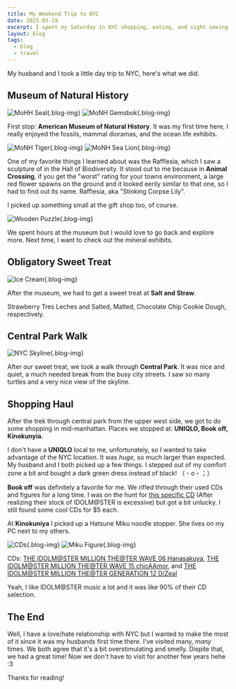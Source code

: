 ```yaml
---
title: My Weekend Trip to NYC
date: 2025-05-19
excerpt: I spent my Saturday in NYC shopping, eating, and sight seeing.
layout: blog
tags:
  - blog
  - travel
---
```


My husband and I took a little day trip to NYC, here's what we did.

## Museum of Natural History

![MoHH Seal](/images/blog/seal.png){.blog-img} ![MoNH Gemsbok](/images/blog/gemsbok.png){.blog-img}

First stop: **American Museum of Natural History**. It was my first time here, I really enjoyed the fossils, mammal dioramas, and the ocean life exhibits.

![MoNH Tiger](/images/blog/tiger.png){.blog-img} ![MoNH Sea Lion](/images/blog/sealion.png){.blog-img}

One of my favorite things I learned about was the Rafflesia, which I saw a sculpture of in the Hall of Biodiversity. It stood out to me because in **Animal Crossing**, if you get the "worst" rating for your towns environment, a large red flower spawns on the ground and it looked eerily similar to that one, so I had to find out its name. Rafflesia, aka "Stinking Corpse Lily".

I picked up something small at the gift shop too, of course.

![Wooden Puzzle](/images/blog/puzzle.png){.blog-img}

We spent hours at the museum but I would love to go back and explore more. Next time, I want to check out the mineral exhibits.

## Obligatory Sweet Treat

![Ice Cream](/images/blog/icecweam.png){.blog-img}

After the museum, we had to get a sweet treat at **Salt and Straw**.

Strawberry Tres Leches and Salted, Malted, Chocolate Chip Cookie Dough, respectively.

## Central Park Walk

![NYC Skyline](/images/blog/skyline.png){.blog-img}

After our sweet treat, we took a walk through **Central Park**. It was nice and quiet, a much needed break from the busy city streets. I saw so many turtles and a very nice view of the skyline.

## Shopping Haul

After the trek through central park from the upper west side, we got to do some shopping in mid-manhattan.
Places we stopped at: **UNIQLO, Book off, Kinokunyia.**

I don't have a **UNIQLO** local to me, unfortunately, so I wanted to take advantage of the NYC location. It was _huge_, so much larger than expected. My husband and I both picked up a few things. I stepped out of my comfort zone a bit and bought a dark green dress instead of black! （・o・；）

**Book off** was definitely a favorite for me. We rifled through their used CDs and figures for a long time. I was on the hunt for [this specific CD](https://project-imas.wiki/THE_IDOLM@STER_MILLION_THE@TER_WAVE_02_Chrono-Lexica) (After realizing their stock of IDOLM@STER is excessive) but got a bit unlucky. I still found some cool CDs for $5 each.

At **Kinokuniya** I picked up a Hatsune Miku noodle stopper. She lives on my PC next to my others.

![CDs](/images/blog/cds.png){.blog-img} ![Miku Figure](/images/blog/mikufig.png){.blog-img}

CDs: [THE IDOLM@STER MILLION THE@TER WAVE 06 Hanasakuya](https://project-imas.wiki/THE_IDOLM@STER_MILLION_THE@TER_WAVE_06_Hanasakuya), [THE IDOLM@STER MILLION THE@TER WAVE 15 chicAAmor](https://project-imas.wiki/THE_IDOLM@STER_MILLION_THE@TER_WAVE_15_chicAAmor), and [THE IDOLM@STER MILLION THE@TER GENERATION 12 D/Zeal](https://project-imas.wiki/THE_IDOLM@STER_MILLION_THE@TER_GENERATION_12_D/Zeal)

Yeah, I like IDOLM@STER music a lot and it was like 90% of their CD selection.

## The End

Well, I have a love/hate relationship with NYC but I wanted to make the most of it since it was my husbands first time there. I've visited many, _many_ times. We both agree that it's a bit overstimulating and smelly. Dispite that, we had a great time! Now we don't have to visit for another few years hehe :3

Thanks for reading!
